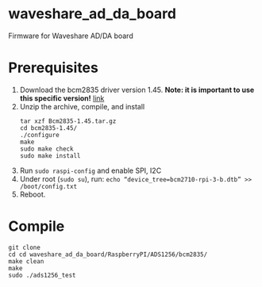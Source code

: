 # waveshare_ad_da_board
Firmware for Waveshare AD/DA board

# Prerequisites

1. Download the bcm2835 driver version 1.45. **Note: it is important to use this specific version!** [link](Bcm2835-1.45.tar.gz)
1. Unzip the archive, compile, and install
    ```
    tar xzf Bcm2835-1.45.tar.gz
    cd bcm2835-1.45/
    ./configure
    make
    sudo make check
    sudo make install
    ```
1. Run `sudo raspi-config` and enable SPI, I2C
1. Under root (`sudo su`), run: `echo “device_tree=bcm2710-rpi-3-b.dtb” >> /boot/config.txt`
1. Reboot.


# Compile
```
git clone 
cd cd waveshare_ad_da_board/RaspberryPI/ADS1256/bcm2835/
make clean
make
sudo ./ads1256_test
```
